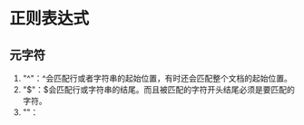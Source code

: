# 正则表达式
## 元字符
1. "^"：^会匹配行或者字符串的起始位置，有时还会匹配整个文档的起始位置。
2. "$"：$会匹配行或字符串的结尾。而且被匹配的字符开头结尾必须是要匹配的字符。
3. ""：